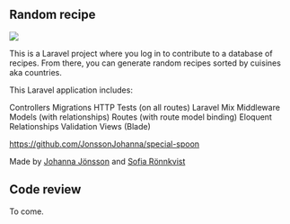 ## Random recipe

<img src="https://media.giphy.com/media/3ohhwFAPgHdkuwE85G/giphy-downsized.gif">

This is a Laravel project where you log in to contribute to a database of recipes. From there, you can generate random recipes sorted by cuisines aka countries.

This Laravel application includes:

Controllers
Migrations
HTTP Tests (on all routes)
Laravel Mix
Middleware
Models (with relationships)
Routes (with route model binding)
Eloquent
Relationships
Validation
Views (Blade)

https://github.com/JonssonJohanna/special-spoon

Made by [Johanna Jönsson](https://github.com/JonssonJohanna) and [Sofia Rönnkvist](https://github.com/sofiaronnkvist)

## Code review

To come.

```

```

```

```

```

```
